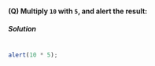 #### (Q) Multiply `10` with `5`, and alert the result:

<h5> Solution </h5>

```javascript

alert(10 * 5);

```